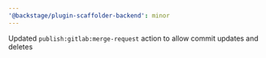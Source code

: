 ```yaml
---
'@backstage/plugin-scaffolder-backend': minor
---
```


Updated `publish:gitlab:merge-request` action to allow commit updates and deletes
